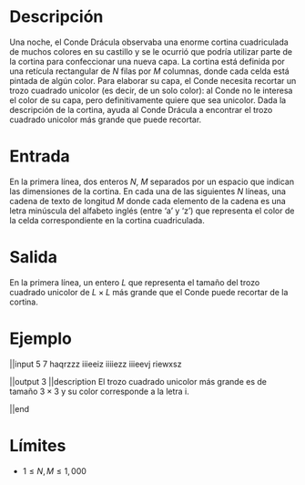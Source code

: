# Descripción
Una noche, el Conde Drácula observaba una enorme cortina cuadriculada de muchos colores en su castillo y se le ocurrió que podría utilizar parte de la cortina para confeccionar una nueva capa. La cortina está definida por una retícula rectangular de $N$ filas por $M$ columnas, donde cada celda está pintada de algún color. Para elaborar su capa, el Conde necesita recortar un trozo cuadrado unicolor (es decir, de un solo color): al Conde no le interesa el color de su capa, pero definitivamente quiere que sea unicolor. Dada la descripción de la cortina, ayuda al Conde Drácula a encontrar el trozo cuadrado unicolor más grande que puede recortar.

# Entrada
En la primera línea, dos enteros $N$, $M$ separados por un espacio que indican las dimensiones de la cortina. En cada una de las siguientes $N$ líneas, una cadena de texto de longitud $M$ donde cada elemento de la cadena es una letra minúscula del alfabeto inglés (entre ‘a’ y ‘z’) que representa el color de la celda correspondiente en la cortina cuadriculada.

# Salida
En la primera línea, un entero $L$ que representa el tamaño del trozo cuadrado unicolor de $L \times L$ más grande que el Conde puede recortar de la cortina.

# Ejemplo

||input
5 7
haqrzzz
iiieeiz
iiiiezz
iiieevj
riewxsz

||output
3
||description
El trozo cuadrado unicolor más grande es de tamaño $3 \times 3$ y su color corresponde a la letra i.

||end

# Límites
* $1 \le N, M \le 1,000$


